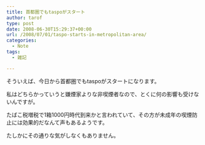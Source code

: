 ```yaml
---
title: 首都圏でもtaspoがスタート
author: tarof
type: post
date: 2008-06-30T15:29:37+00:00
url: /2008/07/01/taspo-starts-in-metropolitan-area/
categories:
  - Note
tags:
  - 雑記

---
```

そういえば、今日から首都圏でもtaspoがスタートになります。

私はどちらかっていうと嫌煙家よりな非喫煙者なので、とくに何の影響も受けないんですが。

たばこ税増税で1箱1000円時代到来かと言われていて、その方が未成年の喫煙防止には効果的だなんて声もあるようです。
  
たしかにその通りな気がしなくもありません。